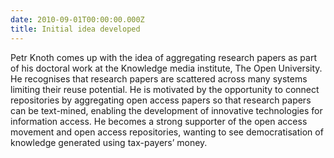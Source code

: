 ```yaml
---
date: 2010-09-01T00:00:00.000Z
title: Initial idea developed
---
```

Petr Knoth comes up with the idea of aggregating research papers as part of his doctoral work at the Knowledge media institute, The Open University. He recognises that research papers are scattered across many systems limiting their reuse potential. He is motivated by the opportunity to connect repositories by aggregating open access papers so that research papers can be text-mined, enabling the development of innovative technologies for information access. He becomes a strong supporter of the open access movement and open access repositories, wanting to see democratisation of knowledge generated using tax-payers’ money.
